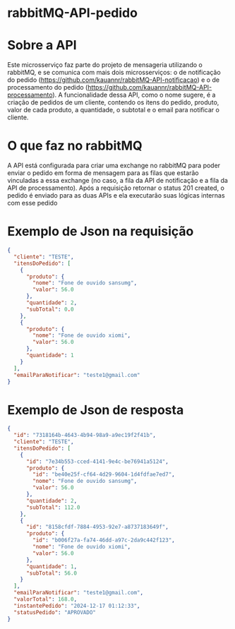 # rabbitMQ-API-pedido

# Sobre a API

Este microsserviço faz parte do projeto de mensageria utilizando o rabbitMQ, e se comunica com mais dois microsserviços: o de notificação do pedido (https://github.com/kauannr/rabbitMQ-API-notificacao) e o de processamento do pedido (https://github.com/kauannr/rabbitMQ-API-processamento).
A funcionalidade dessa API, como o nome sugere, é a criação de pedidos de um cliente, contendo os itens do pedido, produto, valor de cada produto, a quantidade, o subtotal e o email para notificar o cliente.

# O que faz no rabbitMQ
A API está configurada para criar uma exchange no rabbitMQ para poder enviar o pedido em forma de mensagem para as filas que estarão vinculadas a essa exchange (no caso, a fila da API de notificação e a fila da API de processamento). Após a requisição retornar o status 201 created, o pedido é enviado para as duas APIs e ela executarão suas lógicas internas com esse pedido

# Exemplo de Json na requisição
```json
{
  "cliente": "TESTE",
  "itensDoPedido": [
    {
      "produto": {
        "nome": "Fone de ouvido sansumg",
        "valor": 56.0
      },
      "quantidade": 2,
      "subTotal": 0.0
    },
    {
      "produto": {
        "nome": "Fone de ouvido xiomi",
        "valor": 56.0
      },
      "quantidade": 1
    }
  ],
  "emailParaNotificar": "teste1@gmail.com"
}
```
# Exemplo de Json de resposta
```json
{
  "id": "7318164b-4643-4b94-98a9-a9ec19f2f41b",
  "cliente": "TESTE",
  "itensDoPedido": [
    {
      "id": "7e34b553-cced-4141-9e4c-be76941a5124",
      "produto": {
        "id": "be40e25f-cf64-4d29-9604-1d4fdfae7ed7",
        "nome": "Fone de ouvido sansumg",
        "valor": 56.0
      },
      "quantidade": 2,
      "subTotal": 112.0
    },
    {
      "id": "8158cfdf-7884-4953-92e7-a8737183649f",
      "produto": {
        "id": "b006f27a-fa74-46dd-a97c-2da9c442f123",
        "nome": "Fone de ouvido xiomi",
        "valor": 56.0
      },
      "quantidade": 1,
      "subTotal": 56.0
    }
  ],
  "emailParaNotificar": "teste1@gmail.com",
  "valorTotal": 168.0,
  "instantePedido": "2024-12-17 01:12:33",
  "statusPedido": "APROVADO"
}
```
